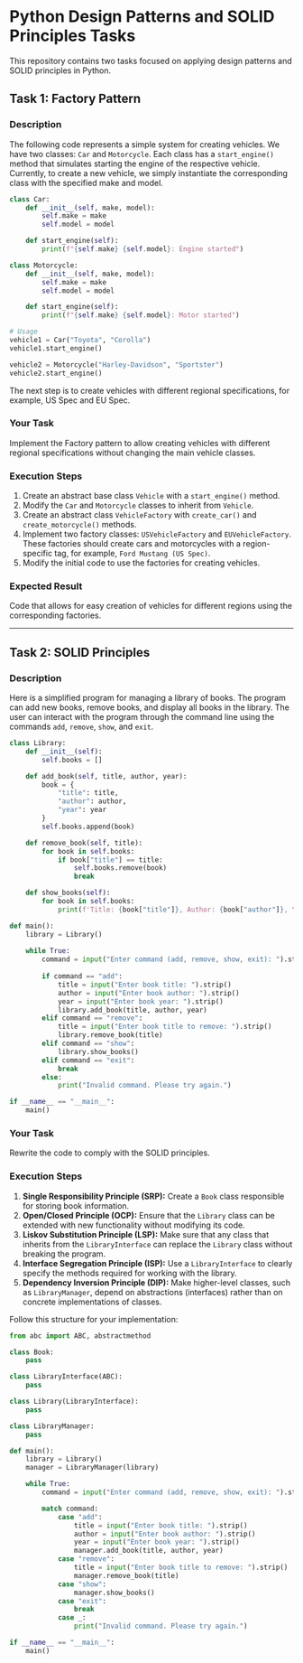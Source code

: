 # Python Design Patterns and SOLID Principles Tasks

This repository contains two tasks focused on applying design patterns and SOLID principles in Python.

## Task 1: Factory Pattern

### Description

The following code represents a simple system for creating vehicles. We have two classes: `Car` and `Motorcycle`. Each class has a `start_engine()` method that simulates starting the engine of the respective vehicle. Currently, to create a new vehicle, we simply instantiate the corresponding class with the specified make and model.

```python
class Car:
    def __init__(self, make, model):
        self.make = make
        self.model = model

    def start_engine(self):
        print(f"{self.make} {self.model}: Engine started")

class Motorcycle:
    def __init__(self, make, model):
        self.make = make
        self.model = model

    def start_engine(self):
        print(f"{self.make} {self.model}: Motor started")

# Usage
vehicle1 = Car("Toyota", "Corolla")
vehicle1.start_engine()

vehicle2 = Motorcycle("Harley-Davidson", "Sportster")
vehicle2.start_engine()
```

The next step is to create vehicles with different regional specifications, for example, US Spec and EU Spec.

### Your Task

Implement the Factory pattern to allow creating vehicles with different regional specifications without changing the main vehicle classes.

### Execution Steps

1.  Create an abstract base class `Vehicle` with a `start_engine()` method.
2.  Modify the `Car` and `Motorcycle` classes to inherit from `Vehicle`.
3.  Create an abstract class `VehicleFactory` with `create_car()` and `create_motorcycle()` methods.
4.  Implement two factory classes: `USVehicleFactory` and `EUVehicleFactory`. These factories should create cars and motorcycles with a region-specific tag, for example, `Ford Mustang (US Spec)`.
5.  Modify the initial code to use the factories for creating vehicles.

### Expected Result

Code that allows for easy creation of vehicles for different regions using the corresponding factories.

---

## Task 2: SOLID Principles

### Description

Here is a simplified program for managing a library of books. The program can add new books, remove books, and display all books in the library. The user can interact with the program through the command line using the commands `add`, `remove`, `show`, and `exit`.

```python
class Library:
    def __init__(self):
        self.books = []

    def add_book(self, title, author, year):
        book = {
            "title": title,
            "author": author,
            "year": year
        }
        self.books.append(book)

    def remove_book(self, title):
        for book in self.books:
            if book["title"] == title:
                self.books.remove(book)
                break

    def show_books(self):
        for book in self.books:
            print(f'Title: {book["title"]}, Author: {book["author"]}, Year: {book["year"]}')

def main():
    library = Library()
    
    while True:
        command = input("Enter command (add, remove, show, exit): ").strip().lower()
        
        if command == "add":
            title = input("Enter book title: ").strip()
            author = input("Enter book author: ").strip()
            year = input("Enter book year: ").strip()
            library.add_book(title, author, year)
        elif command == "remove":
            title = input("Enter book title to remove: ").strip()
            library.remove_book(title)
        elif command == "show":
            library.show_books()
        elif command == "exit":
            break
        else:
            print("Invalid command. Please try again.")

if __name__ == "__main__":
    main()
```

### Your Task

Rewrite the code to comply with the SOLID principles.

### Execution Steps

1.  **Single Responsibility Principle (SRP):** Create a `Book` class responsible for storing book information.
2.  **Open/Closed Principle (OCP):** Ensure that the `Library` class can be extended with new functionality without modifying its code.
3.  **Liskov Substitution Principle (LSP):** Make sure that any class that inherits from the `LibraryInterface` can replace the `Library` class without breaking the program.
4.  **Interface Segregation Principle (ISP):** Use a `LibraryInterface` to clearly specify the methods required for working with the library.
5.  **Dependency Inversion Principle (DIP):** Make higher-level classes, such as `LibraryManager`, depend on abstractions (interfaces) rather than on concrete implementations of classes.

Follow this structure for your implementation:
```python
from abc import ABC, abstractmethod

class Book:
    pass

class LibraryInterface(ABC):
    pass

class Library(LibraryInterface):
    pass

class LibraryManager:
    pass

def main():
    library = Library()
    manager = LibraryManager(library)

    while True:
        command = input("Enter command (add, remove, show, exit): ").strip().lower()

        match command:
            case "add":
                title = input("Enter book title: ").strip()
                author = input("Enter book author: ").strip()
                year = input("Enter book year: ").strip()
                manager.add_book(title, author, year)
            case "remove":
                title = input("Enter book title to remove: ").strip()
                manager.remove_book(title)
            case "show":
                manager.show_books()
            case "exit":
                break
            case _:
                print("Invalid command. Please try again.")

if __name__ == "__main__":
    main()
```
